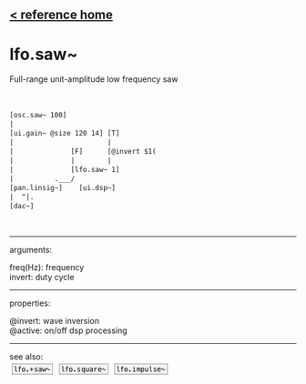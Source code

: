 [< reference home](ceammc_lib.html)
---

# lfo.saw~


Full-range unit-amplitude low frequency saw

```


[osc.saw~ 100]
|
[ui.gain~ @size 120 14] [T]
|                       |
|              [F]      [@invert $1(
|              |        |
|              [lfo.saw~ 1]
|          .___/
[pan.linsig~]    [ui.dsp~]
|  ^|.
[dac~]

            
```

---
arguments:

freq(Hz): frequency<br>
invert: duty cycle<br>

---
properties:

@invert: wave inversion<br>
@active: on/off dsp
            processing<br>

---
see also:<br>
[![lfo.+saw~](img/object_lfo.+saw~.png)](lfo.+saw~.html)
[![lfo.square~](img/object_lfo.square~.png)](lfo.square~.html)
[![lfo.impulse~](img/object_lfo.impulse~.png)](lfo.impulse~.html)
